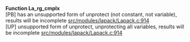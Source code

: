   
__Function La_rg_cmplx__  
  [PB] has an unsupported form of unprotect (not constant, not variable), results will be incomplete [src/modules/lapack/Lapack.c:914](https://github.com/wch/r-source/blob/f592a4850a1f33b1627f6bab81b37076a961e98e/src/modules/lapack/Lapack.c/#L914)  
  [UP] unsupported form of unprotect, unprotecting all variables, results will be incomplete [src/modules/lapack/Lapack.c:914](https://github.com/wch/r-source/blob/f592a4850a1f33b1627f6bab81b37076a961e98e/src/modules/lapack/Lapack.c/#L914)  
